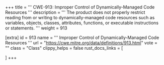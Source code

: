 +++
title = '''
CWE-913: Improper Control of Dynamically-Managed Code Resources
'''
description	= '''
The product does not properly restrict reading from or writing to dynamically-managed code resources such as variables, objects, classes, attributes, functions, or executable instructions or statements.
'''
weight = 913

[extra]
id = 913
name = '''
Improper Control of Dynamically-Managed Code Resources
'''
url = "https://cwe.mitre.org/data/definitions/913.html"
vote = ""
class = "Class"
clippy_helps = false
rust_docs_links = [
	
]
+++
